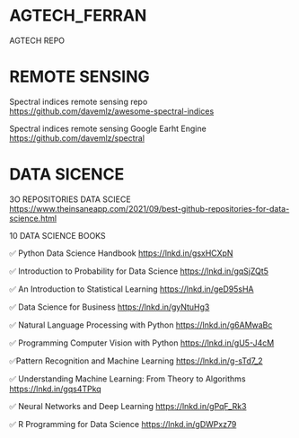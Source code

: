 # AGTECH_FERRAN
AGTECH REPO

# REMOTE SENSING
Spectral indices remote sensing repo 
https://github.com/davemlz/awesome-spectral-indices

Spectral indices remote sensing Google Earht Engine
https://github.com/davemlz/spectral

# DATA SICENCE
3O REPOSITORIES DATA SCIECE
https://www.theinsaneapp.com/2021/09/best-github-repositories-for-data-science.html

10 DATA SCIENCE BOOKS

✅ Python Data Science Handbook
https://lnkd.in/gsxHCXpN

✅ Introduction to Probability for Data Science
https://lnkd.in/gqSjZQt5

✅ An Introduction to Statistical Learning
https://lnkd.in/geD95sHA

✅ Data Science for Business
https://lnkd.in/gyNtuHg3

✅ Natural Language Processing with Python
https://lnkd.in/g6AMwaBc

✅ Programming Computer Vision with Python
https://lnkd.in/gU5-J4cM

✅Pattern Recognition and Machine Learning
https://lnkd.in/g-sTd7_2

✅ Understanding Machine Learning: From Theory to Algorithms
https://lnkd.in/gqs4TPkq

✅ Neural Networks and Deep Learning
https://lnkd.in/gPqF_Rk3

✅ R Programming for Data Science
https://lnkd.in/gDWPxz79
